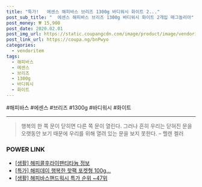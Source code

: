 ```yaml
--- 
title: "특가!   에센스 해피바스 브리즈 1300g 바디워시 화이트 2..." 
post_sub_title: "  에센스 해피바스 브리즈 1300g 바디워시 화이트 2개입 매그놀리아" 
post_money: ₩ 15,900 
post_date: 2020.02.01 
post_img_url: https://static.coupangcdn.com/image/product/image/vendoritem/2019/06/26/4558489494/cc8bb053-e9ea-4a00-8830-2e7d98e66482.jpg 
post_link_url: https://coupa.ng/bnPwyo 
categories: 
  - vendoritem 
tags: 
  - 해피바스 
  - 에센스 
  - 브리즈 
  - 1300g 
  - 바디워시 
  - 화이트 
--- 
```

  #해피바스 #에센스 #브리즈 #1300g #바디워시 #화이트 
<hr> 

> 행복의 한 쪽 문이 닫히면 다른 쪽 문이 열린다. 그러나 흔히 우리는 닫혀진 문을 오랫동안 보기 때문에 우리를 위해 열려 있는 문을 보지 못한다. – 헬렌 켈러 


### POWER LINK

* <a href="https://blog.naver.com/santokki14/221773482479" target="_blank"> [생활] 해피콜후라이팬티타늄 정보 </a>
* <a href="https://blog.naver.com/santokki14/221791408681" target="_blank">[특가] 해피데이 행복한 핫팩 포켓형 100g...</a>
* <a href="https://blog.naver.com/sakai111/221789044889" target="_blank"> [생활] 해피바스핸드워시 특가 순위 ~47위</a>
